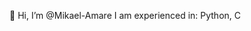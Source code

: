 👋 Hi, I’m @Mikael-Amare
I am experienced in:
Python, C

<!---
Mikael-Amare/Mikael-Amare is a ✨ special ✨ repository because its `README.md` (this file) appears on your GitHub profile.
You can click the Preview link to take a look at your changes.
--->
